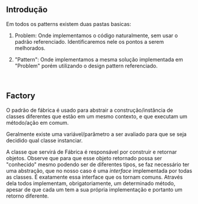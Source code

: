 ## Introdução
Em todos os patterns existem duas pastas basicas: 
1. Problem:
Onde implementamos o código naturalmente, sem usar o padrão referenciado. Identificaremos nele os pontos a serem melhorados.

2. "Pattern":
Onde implementamos a mesma solução implementada em "Problem" porém utilizando o design pattern referenciado.
<br>

## Factory 
O padrão de fábrica é usado para abstrair a construção/instância de classes diferentes que estão em um mesmo contexto, e que executam um método/ação em comum. 

Geralmente existe uma variável/parâmetro a ser avaliado para que se seja decidido qual classe instanciar.

A classe que servirá de Fábrica é responsável por construir e retornar objetos. Observe que para que esse objeto retornado possa ser "conhecido" mesmo podendo ser de diferentes tipos, se faz necessário ter uma abstração, que no nosso caso é uma _interface_ implementada por todas as classes.
É exatamente essa interface que os tornam comuns. Através dela todos implementam, obrigatoriamente, um determinado método, apesar de que cada um 
tem a sua própria implementação e portanto um retorno diferente. 
<br>


    